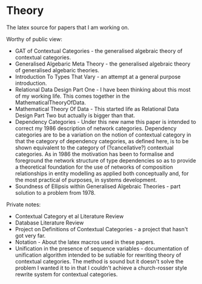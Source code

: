 # Theory

The latex source for papers that I am working on.

Worthy of public view:


* GAT of Contextual Categories - the generalised algebraic theory of contextual categories.
* Generalised Algebaric Meta Theory - the generalised algebraic theory of generalised algebaric theories.
* Introduction To Types That Vary - an attempt at a general purpose introduction.
* Relational Data Design Part One - I have been thinking about this most of my working life. This comes together in the MathematicalTheoryOfData.
* Mathematical Theory Of Data - This started life as Relational Data Design Part Two but actually is bigger than that.
* Dependency Categories - Under this new name this paper is intended to correct my 1986 description of network categories. 
   Dependency categories are to be a variation on the notion of contextual category in that  the category of dependency categories, 
    as defined here, is to be shown equivalent to the category of (?cancellative?) contextual categories. 
   As in 1986 the motivation has been to formalise and foreground the network structure of type dependencies so as to provide a 
   theoretical foundation for the use of networks of composition relationships in entity modelling as applied both conceptually and, 
   for the most practical of purposes, in systems development.
* Soundness of Ellipsis within Generalised Algebraic Theories - part solution to a problem from 1978.

Private notes:
* Contextual Category et al Literature Review
* Database Literature Review
* Project on Definitions of Contextual Categories - a project that hasn't got very far.
* Notation - About the latex macros used in these papers.
* Unification in the presence of sequence variables - documentation of unification algorithm intended to be sutiable for rewriting theory of contextual categories. 
                                                    The method is sound but it doesn't solve the problem I wanted it to in that I couldn't achieve a church-rosser 
													style rewrite system for contextual categories.

